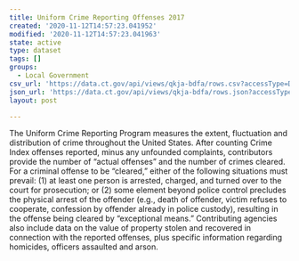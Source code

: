 ```yaml
---
title: Uniform Crime Reporting Offenses 2017
created: '2020-11-12T14:57:23.041952'
modified: '2020-11-12T14:57:23.041963'
state: active
type: dataset
tags: []
groups:
  - Local Government
csv_url: 'https://data.ct.gov/api/views/qkja-bdfa/rows.csv?accessType=DOWNLOAD'
json_url: 'https://data.ct.gov/api/views/qkja-bdfa/rows.json?accessType=DOWNLOAD'
layout: post

---
```

The Uniform Crime Reporting Program measures the extent, fluctuation and distribution of crime throughout the United States. After counting Crime Index offenses reported, minus any unfounded complaints, contributors provide the number of “actual offenses” and the number of crimes cleared. For a criminal offense to be “cleared,” either of the following situations must prevail: (1) at least one person is arrested, charged, and turned over to the court for prosecution; or (2) some element beyond police control precludes the physical arrest of the offender (e.g., death of offender, victim refuses to cooperate, confession by offender already in police custody), resulting in the offense being cleared by “exceptional means.” Contributing agencies also include data on the value of property stolen and recovered in connection with the reported offenses, plus specific information regarding homicides, officers assaulted and arson.
